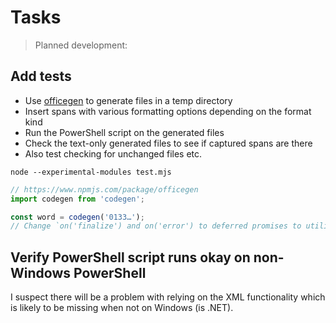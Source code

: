 # Tasks

> Planned development:

## Add tests

- Use [officegen](https://www.npmjs.com/package/officegen) to generate files in a temp directory
- Insert spans with various formatting options depending on the format kind
- Run the PowerShell script on the generated files
- Check the text-only generated files to see if captured spans are there
- Also test checking for unchanged files etc.

`node --experimental-modules test.mjs`

```js
// https://www.npmjs.com/package/officegen
import codegen from 'codegen';

const word = codegen('0133…');
// Change `on('finalize') and on('error') to deferred promises to utilize `async`/`await`
```

## Verify PowerShell script runs okay on non-Windows PowerShell

I suspect there will be a problem with relying on the XML functionality which is likely to be missing when not on Windows (is .NET).
